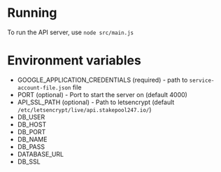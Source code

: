 # Running
To run the API server, use `node src/main.js`

# Environment variables

* GOOGLE_APPLICATION_CREDENTIALS (required) - path to `service-account-file.json` file
* PORT (optional) - Port to start the server on (default 4000)
* API_SSL_PATH (optional) - Path to letsencrypt (default `/etc/letsencrypt/live/api.stakepool247.io/`)
* DB_USER
* DB_HOST
* DB_PORT
* DB_NAME
* DB_PASS
* DATABASE_URL
* DB_SSL
